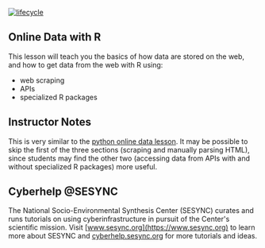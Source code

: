 [![lifecycle](https://img.shields.io/badge/lifecycle-beta-blue.svg)](https://github.com/SESYNC-ci/sesync-ci.github.io/blob/master/lesson/lesson-lifecycle.md#beta)

## Online Data with R

This lesson will teach you the basics of how data are stored on the web, and how to get data from the web with R using:

- web scraping
- APIs
- specialized R packages

## Instructor Notes

This is very similar to the [python online data lesson](https://cyberhelp.sesync.org/online-data-lesson). It may be possible to skip the first of the three sections (scraping and manually parsing HTML), since students may find the other two (accessing data from APIs with and without specialized R packages) more useful.

## Cyberhelp @SESYNC

The National Socio-Environmental Synthesis Center (SESYNC) curates and runs
tutorials on using cyberinfrastructure in pursuit of the Center's scientific
mission. Visit [www.sesync.org](https://www.sesync.org) to learn more about
SESYNC and [cyberhelp.sesync.org](https://cyberhelp.sesync.org) for more
tutorials and ideas.

